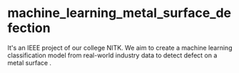 # machine_learning_metal_surface_defection
It's an IEEE project of our college NITK. We aim to create a machine learning classification model from real-world industry data to detect defect on a metal surface .

